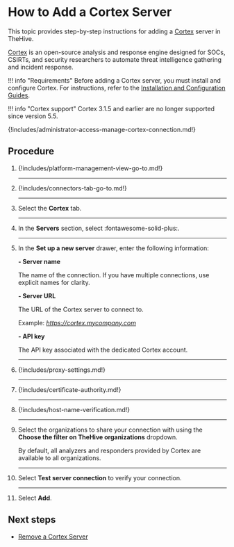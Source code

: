 # How to Add a Cortex Server

This topic provides step-by-step instructions for adding a [Cortex](about-cortex.md) server in TheHive.

[Cortex](https://github.com/thehive-project/Cortex/) is an open-source analysis and response engine designed for SOCs, CSIRTs, and security researchers to automate threat intelligence gathering and incident response.

!!! info "Requirements"
    Before adding a Cortex server, you must install and configure Cortex. For instructions, refer to the [Installation and Configuration Guides](../../../cortex/installation-and-configuration/index.md).

!!! info "Cortex support"
    <!-- md:version 5.5 --> Cortex 3.1.5 and earlier are no longer supported since version 5.5.

{!includes/administrator-access-manage-cortex-connection.md!}

<h2>Procedure</h2>

1. {!includes/platform-management-view-go-to.md!}

    ---

2. {!includes/connectors-tab-go-to.md!}

    ---

3. Select the **Cortex** tab.

    ---

4. In the **Servers** section, select :fontawesome-solid-plus:.

    ---

5. In the **Set up a new server** drawer, enter the following information:

    **- Server name**

    The name of the connection. If you have multiple connections, use explicit names for clarity.

    **- Server URL**

    The URL of the Cortex server to connect to.
    
    Example: *https://cortex.mycompany.com*

    **- API key**

    The API key associated with the dedicated Cortex account.

    ---

6. {!includes/proxy-settings.md!}

    ---

7. {!includes/certificate-authority.md!}

    ---

8. {!includes/host-name-verification.md!}

    ---

9. Select the organizations to share your connection with using the **Choose the filter on TheHive organizations** dropdown.

    By default, all analyzers and responders provided by Cortex are available to all organizations.

    ---

10. Select **Test server connection** to verify your connection.

    ---

11. Select **Add**.

<h2>Next steps</h2>

* [Remove a Cortex Server](remove-a-cortex-server.md)